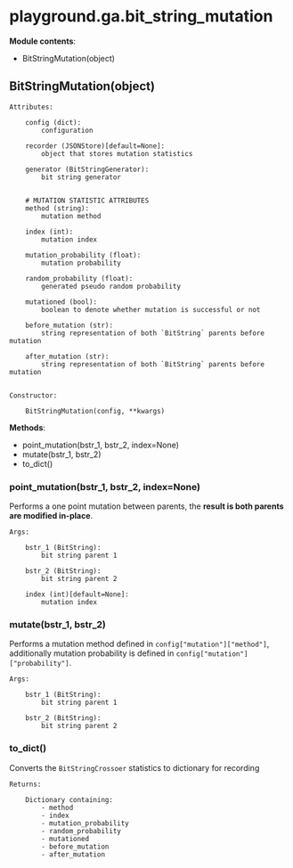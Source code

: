 # playground.ga.bit_string_mutation

**Module contents**:
- BitStringMutation(object)


## BitStringMutation(object)

    Attributes:

        config (dict):
            configuration

        recorder (JSONStore)[default=None]:
            object that stores mutation statistics

        generator (BitStringGenerator):
            bit string generator


        # MUTATION STATISTIC ATTRIBUTES
        method (string):
            mutation method

        index (int):
            mutation index

        mutation_probability (float):
            mutation probability

        random_probability (float):
            generated pseudo random probability

        mutationed (bool):
            boolean to denote whether mutation is successful or not

        before_mutation (str):
            string representation of both `BitString` parents before mutation

        after_mutation (str):
            string representation of both `BitString` parents before mutation


    Constructor:

        BitStringMutation(config, **kwargs)



**Methods**:
- point_mutation(bstr_1, bstr_2, index=None)
- mutate(bstr_1, bstr_2)
- to_dict()



### point_mutation(bstr_1, bstr_2, index=None)
Performs a one point mutation between parents, the **result is both parents
are modified in-place**.

    Args:

        bstr_1 (BitString):
            bit string parent 1

        bstr_2 (BitString):
            bit string parent 2

        index (int)[default=None]:
            mutation index


### mutate(bstr_1, bstr_2)
Performs a mutation method defined in `config["mutation"]["method"]`,
additionally mutation probability is defined in
`config["mutation"]["probability"]`.

    Args:

        bstr_1 (BitString):
            bit string parent 1

        bstr_2 (BitString):
            bit string parent 2



### to_dict()
Converts the `BitStringCrossoer` statistics to dictionary for recording

    Returns:

        Dictionary containing:
            - method
            - index
            - mutation_probability
            - random_probability
            - mutationed
            - before_mutation
            - after_mutation
